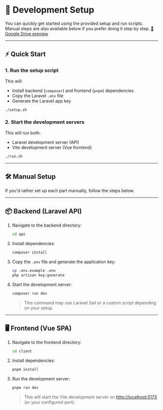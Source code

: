 
# 🚀 Development Setup

You can quickly get started using the provided setup and run scripts.  
Manual steps are also available below if you prefer doing it step by step.
[🎥 Google Drive preview](https://drive.google.com/file/d/1GvXdg_7ZyRuLIsHN1SLxTdG9xBrHK5GE/view?usp=sharing)



---

## ⚡ Quick Start

### 1. Run the setup script

This will:

- Install backend (`composer`) and frontend (`pnpm`) dependencies
- Copy the Laravel `.env` file
- Generate the Laravel app key

```bash
./setup.sh
```

### 2. Start the development servers

This will run both:

- Laravel development server (API)
- Vite development server (Vue frontend)

```bash
./run.sh
```

---

## 🛠️ Manual Setup

If you'd rather set up each part manually, follow the steps below.

---

## 📦 Backend (Laravel API)

1. Navigate to the backend directory:

    ```bash
    cd api
    ```

2. Install dependencies:

    ```bash
    composer install
    ```

3. Copy the `.env` file and generate the application key:

    ```bash
    cp .env.example .env
    php artisan key:generate
    ```

4. Start the development server:

    ```bash
    composer run dev
    ```

    > This command may use Laravel Sail or a custom script depending on your setup.

---

## 🖥️ Frontend (Vue SPA)

1. Navigate to the frontend directory:

    ```bash
    cd client
    ```

2. Install dependencies:

    ```bash
    pnpm install
    ```

3. Run the development server:

    ```bash
    pnpm run dev
    ```

    > This will start the Vite development server on [http://localhost:5173](http://localhost:5173) (or your configured port).

